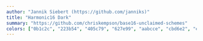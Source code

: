 ```yaml
---
author: "Jannik Siebert (https://github.com/janniks)"
title: "Harmonic16 Dark"
summary: "https://github.com/chriskempson/base16-unclaimed-schemes"
colors: ["0b1c2c", "223b54", "405c79", "627e99", "aabcce", "cbd6e2", "e5ebf1", "f7f9fb", "bf8b56", "bfbf56", "8bbf56", "56bf8b", "568bbf", "8b56bf", "bf568b", "bf5656"]
---
```

